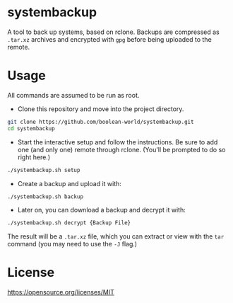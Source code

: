 # systembackup

A tool to back up systems, based on rclone. Backups are compressed as
`.tar.xz` archives and encrypted with `gpg` before being uploaded to the
remote.

# Usage

All commands are assumed to be run as root.

* Clone this repository and move into the project directory.

```bash
git clone https://github.com/boolean-world/systembackup.git
cd systembackup
```

* Start the interactive setup and follow the instructions. Be sure to add one
(and only one) remote through rclone. (You'll be prompted to do so right here.)

```bash
./systembackup.sh setup
```

* Create a backup and upload it with:

```bash
./systembackup.sh backup
```

* Later on, you can download a backup and decrypt it with:

```bash
./systembackup.sh decrypt {Backup File}
```

The result will be a `.tar.xz` file, which you can extract or view with the
`tar` command (you may need to use the `-J` flag.)

# License

https://opensource.org/licenses/MIT
